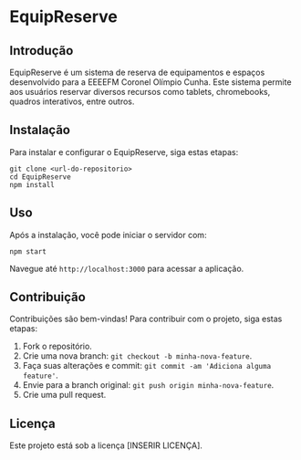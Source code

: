 
# EquipReserve

## Introdução
EquipReserve é um sistema de reserva de equipamentos e espaços desenvolvido para a EEEEFM Coronel Olímpio Cunha. Este sistema permite aos usuários reservar diversos recursos como tablets, chromebooks, quadros interativos, entre outros.

## Instalação
Para instalar e configurar o EquipReserve, siga estas etapas:
```
git clone <url-do-repositorio>
cd EquipReserve
npm install
```

## Uso
Após a instalação, você pode iniciar o servidor com:
```
npm start
```
Navegue até `http://localhost:3000` para acessar a aplicação.

## Contribuição
Contribuições são bem-vindas! Para contribuir com o projeto, siga estas etapas:
1. Fork o repositório.
2. Crie uma nova branch: `git checkout -b minha-nova-feature`.
3. Faça suas alterações e commit: `git commit -am 'Adiciona alguma feature'`.
4. Envie para a branch original: `git push origin minha-nova-feature`.
5. Crie uma pull request.

## Licença
Este projeto está sob a licença [INSERIR LICENÇA].
